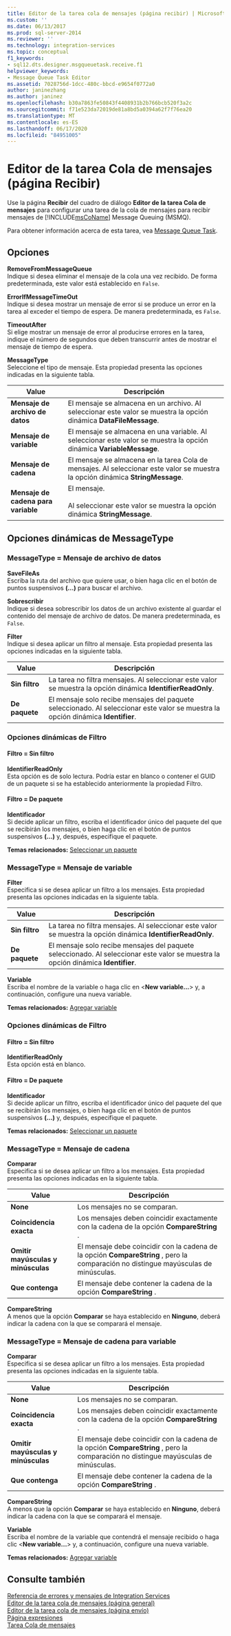 ```yaml
---
title: Editor de la tarea cola de mensajes (página recibir) | Microsoft Docs
ms.custom: ''
ms.date: 06/13/2017
ms.prod: sql-server-2014
ms.reviewer: ''
ms.technology: integration-services
ms.topic: conceptual
f1_keywords:
- sql12.dts.designer.msgqueuetask.receive.f1
helpviewer_keywords:
- Message Queue Task Editor
ms.assetid: 7028756d-1dcc-480c-bbcd-e9654f0772a0
author: janinezhang
ms.author: janinez
ms.openlocfilehash: b30a7863fe50843f4408931b2b766bcb520f3a2c
ms.sourcegitcommit: f71e523da72019de81a8bd5a0394a62f7f76ea20
ms.translationtype: MT
ms.contentlocale: es-ES
ms.lasthandoff: 06/17/2020
ms.locfileid: "84951005"
---
```

# <a name="message-queue-task-editor-receive-page"></a>Editor de la tarea Cola de mensajes (página Recibir)
  Use la página **Recibir** del cuadro de diálogo **Editor de la tarea Cola de mensajes** para configurar una tarea de la cola de mensajes para recibir mensajes de [!INCLUDE[msCoName](../includes/msconame-md.md)] Message Queuing (MSMQ).  
  
 Para obtener información acerca de esta tarea, vea [Message Queue Task](control-flow/message-queue-task.md).  
  
## <a name="options"></a>Opciones  
 **RemoveFromMessageQueue**  
 Indique si desea eliminar el mensaje de la cola una vez recibido. De forma predeterminada, este valor está establecido en `False`.  
  
 **ErrorIfMessageTimeOut**  
 Indique si desea mostrar un mensaje de error si se produce un error en la tarea al exceder el tiempo de espera. De manera predeterminada, es `False`.  
  
 **TimeoutAfter**  
 Si elige mostrar un mensaje de error al producirse errores en la tarea, indique el número de segundos que deben transcurrir antes de mostrar el mensaje de tiempo de espera.  
  
 **MessageType**  
 Seleccione el tipo de mensaje. Esta propiedad presenta las opciones indicadas en la siguiente tabla.  
  
|Value|Descripción|  
|-----------|-----------------|  
|**Mensaje de archivo de datos**|El mensaje se almacena en un archivo. Al seleccionar este valor se muestra la opción dinámica **DataFileMessage**.|  
|**Mensaje de variable**|El mensaje se almacena en una variable. Al seleccionar este valor se muestra la opción dinámica **VariableMessage**.|  
|**Mensaje de cadena**|El mensaje se almacena en la tarea Cola de mensajes. Al seleccionar este valor se muestra la opción dinámica **StringMessage**.|  
|**Mensaje de cadena para variable**|El mensaje.<br /><br /> Al seleccionar este valor se muestra la opción dinámica **StringMessage**.|  
  
## <a name="messagetype-dynamic-options"></a>Opciones dinámicas de MessageType  
  
### <a name="messagetype--data-file-message"></a>MessageType = Mensaje de archivo de datos  
 **SaveFileAs**  
 Escriba la ruta del archivo que quiere usar, o bien haga clic en el botón de puntos suspensivos **(…)** para buscar el archivo.  
  
 **Sobrescribir**  
 Indique si desea sobrescribir los datos de un archivo existente al guardar el contenido del mensaje de archivo de datos. De manera predeterminada, es `False`.  
  
 **Filter**  
 Indique si desea aplicar un filtro al mensaje. Esta propiedad presenta las opciones indicadas en la siguiente tabla.  
  
|Value|Descripción|  
|-----------|-----------------|  
|**Sin filtro**|La tarea no filtra mensajes. Al seleccionar este valor se muestra la opción dinámica **IdentifierReadOnly**.|  
|**De paquete**|El mensaje solo recibe mensajes del paquete seleccionado. Al seleccionar este valor se muestra la opción dinámica **Identifier**.|  
  
### <a name="filter-dynamic-options"></a>Opciones dinámicas de Filtro  
  
#### <a name="filter--no-filter"></a>Filtro = Sin filtro  
 **IdentifierReadOnly**  
 Esta opción es de solo lectura. Podría estar en blanco o contener el GUID de un paquete si se ha establecido anteriormente la propiedad Filtro.  
  
#### <a name="filter--from-package"></a>Filtro = De paquete  
 **Identificador**  
 Si decide aplicar un filtro, escriba el identificador único del paquete del que se recibirán los mensajes, o bien haga clic en el botón de puntos suspensivos **(…)** y, después, especifique el paquete.  
  
 **Temas relacionados:** [Seleccionar un paquete](control-flow/select-a-package.md)  
  
### <a name="messagetype--variable-message"></a>MessageType = Mensaje de variable  
 **Filter**  
 Especifica si se desea aplicar un filtro a los mensajes. Esta propiedad presenta las opciones indicadas en la siguiente tabla.  
  
|Value|Descripción|  
|-----------|-----------------|  
|**Sin filtro**|La tarea no filtra mensajes. Al seleccionar este valor se muestra la opción dinámica **IdentifierReadOnly**.|  
|**De paquete**|El mensaje solo recibe mensajes del paquete seleccionado. Al seleccionar este valor se muestra la opción dinámica **Identifier**.|  
  
 **Variable**  
 Escriba el nombre de la variable o haga clic en \<**New variable...**> y, a continuación, configure una nueva variable.  
  
 **Temas relacionados:** [Agregar variable](../../2014/integration-services/add-variable.md)  
  
### <a name="filter-dynamic-options"></a>Opciones dinámicas de Filtro  
  
#### <a name="filter--no-filter"></a>Filtro = Sin filtro  
 **IdentifierReadOnly**  
 Esta opción está en blanco.  
  
#### <a name="filter--from-package"></a>Filtro = De paquete  
 **Identificador**  
 Si decide aplicar un filtro, escriba el identificador único del paquete del que se recibirán los mensajes, o bien haga clic en el botón de puntos suspensivos **(…)** y, después, especifique el paquete.  
  
 **Temas relacionados:** [Seleccionar un paquete](control-flow/select-a-package.md)  
  
### <a name="messagetype--string-message"></a>MessageType = Mensaje de cadena  
 **Comparar**  
 Especifica si se desea aplicar un filtro a los mensajes. Esta propiedad presenta las opciones indicadas en la siguiente tabla.  
  
|Value|Descripción|  
|-----------|-----------------|  
|**None**|Los mensajes no se comparan.|  
|**Coincidencia exacta**|Los mensajes deben coincidir exactamente con la cadena de la opción **CompareString** .|  
|**Omitir mayúsculas y minúsculas**|El mensaje debe coincidir con la cadena de la opción **CompareString** , pero la comparación no distingue mayúsculas de minúsculas.|  
|**Que contenga**|El mensaje debe contener la cadena de la opción **CompareString** .|  
  
 **CompareString**  
 A menos que la opción **Comparar** se haya establecido en **Ninguno**, deberá indicar la cadena con la que se comparará el mensaje.  
  
### <a name="messagetype--string-message-to-variable"></a>MessageType = Mensaje de cadena para variable  
 **Comparar**  
 Especifica si se desea aplicar un filtro a los mensajes. Esta propiedad presenta las opciones indicadas en la siguiente tabla.  
  
|Value|Descripción|  
|-----------|-----------------|  
|**None**|Los mensajes no se comparan.|  
|**Coincidencia exacta**|Los mensajes deben coincidir exactamente con la cadena de la opción **CompareString** .|  
|**Omitir mayúsculas y minúsculas**|El mensaje debe coincidir con la cadena de la opción **CompareString** , pero la comparación no distingue mayúsculas de minúsculas.|  
|**Que contenga**|El mensaje debe contener la cadena de la opción **CompareString** .|  
  
 **CompareString**  
 A menos que la opción **Comparar** se haya establecido en **Ninguno**, deberá indicar la cadena con la que se comparará el mensaje.  
  
 **Variable**  
 Escriba el nombre de la variable que contendrá el mensaje recibido o haga clic \<**New variable...**> y, a continuación, configure una nueva variable.  
  
 **Temas relacionados:** [Agregar variable](../../2014/integration-services/add-variable.md)  
  
## <a name="see-also"></a>Consulte también  
 [Referencia de errores y mensajes de Integration Services](../../2014/integration-services/integration-services-error-and-message-reference.md)   
 [Editor de la tarea cola de mensajes &#40;página general&#41;](general-page-of-integration-services-designers-options.md)   
 [Editor de la tarea cola de mensajes &#40;página envío&#41;](../../2014/integration-services/message-queue-task-editor-send-page.md)   
 [Página expresiones](expressions/expressions-page.md)   
 [Tarea Cola de mensajes](control-flow/message-queue-task.md)  
  
  
